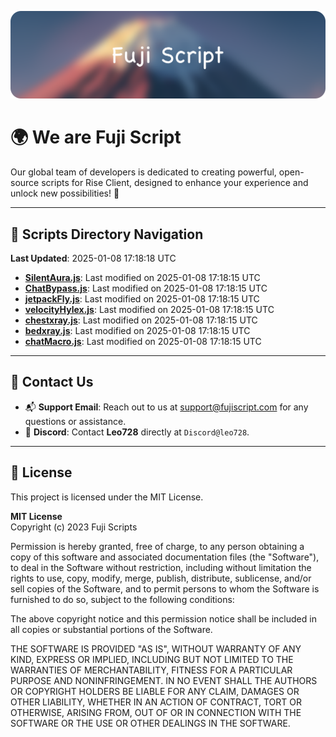 ![Banner](.github/b.webp)

# 🌍 **We are Fuji Script**

Our global team of developers is dedicated to creating powerful, open-source scripts for Rise Client, designed to enhance your experience and unlock new possibilities! 🌟

---
<!-- SCRIPTS_NAVIGATION_START -->
## 📂 **Scripts Directory Navigation**

**Last Updated**: 2025-01-08 17:18:18 UTC

- **[SilentAura.js](scripts/SilentAura.js)**: Last modified on 2025-01-08 17:18:15 UTC
- **[ChatBypass.js](scripts/ChatBypass.js)**: Last modified on 2025-01-08 17:18:15 UTC
- **[jetpackFly.js](scripts/jetpackFly.js)**: Last modified on 2025-01-08 17:18:15 UTC
- **[velocityHylex.js](scripts/velocityHylex.js)**: Last modified on 2025-01-08 17:18:15 UTC
- **[chestxray.js](scripts/chestxray.js)**: Last modified on 2025-01-08 17:18:15 UTC
- **[bedxray.js](scripts/bedxray.js)**: Last modified on 2025-01-08 17:18:15 UTC
- **[chatMacro.js](scripts/chatMacro.js)**: Last modified on 2025-01-08 17:18:15 UTC

<!-- SCRIPTS_NAVIGATION_END -->

---

## 💬 **Contact Us**  
- 📬 **Support Email**: Reach out to us at [support@fujiscript.com](mailto:support@fujiscript.com) for any questions or assistance.  
- 💬 **Discord**: Contact **Leo728** directly at `Discord@leo728`.

---

## 📜 **License**

This project is licensed under the MIT License.  

**MIT License**  
Copyright (c) 2023 Fuji Scripts  

Permission is hereby granted, free of charge, to any person obtaining a copy of this software and associated documentation files (the "Software"), to deal in the Software without restriction, including without limitation the rights to use, copy, modify, merge, publish, distribute, sublicense, and/or sell copies of the Software, and to permit persons to whom the Software is furnished to do so, subject to the following conditions:  

The above copyright notice and this permission notice shall be included in all copies or substantial portions of the Software.  

THE SOFTWARE IS PROVIDED "AS IS", WITHOUT WARRANTY OF ANY KIND, EXPRESS OR IMPLIED, INCLUDING BUT NOT LIMITED TO THE WARRANTIES OF MERCHANTABILITY, FITNESS FOR A PARTICULAR PURPOSE AND NONINFRINGEMENT. IN NO EVENT SHALL THE AUTHORS OR COPYRIGHT HOLDERS BE LIABLE FOR ANY CLAIM, DAMAGES OR OTHER LIABILITY, WHETHER IN AN ACTION OF CONTRACT, TORT OR OTHERWISE, ARISING FROM, OUT OF OR IN CONNECTION WITH THE SOFTWARE OR THE USE OR OTHER DEALINGS IN THE SOFTWARE.  
